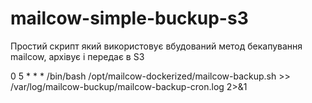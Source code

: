 # mailcow-simple-buckup-s3
Простий скрипт який використовує вбудований метод бекапування mailcow, архівує і передає в S3

0 5 * * * /bin/bash /opt/mailcow-dockerized/mailcow-backup.sh >> /var/log/mailcow-buckup/mailcow-backup-cron.log 2>&1

